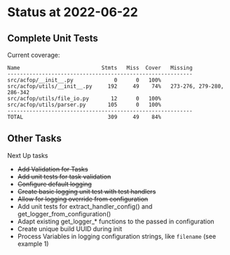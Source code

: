 # Status at 2022-06-22

## Complete Unit Tests

Current coverage:

```text
Name                          Stmts   Miss  Cover   Missing
-----------------------------------------------------------
src/acfop/__init__.py             0      0   100%
src/acfop/utils/__init__.py     192     49    74%   273-276, 279-280, 286-342
src/acfop/utils/file_io.py       12      0   100%
src/acfop/utils/parser.py       105      0   100%
-----------------------------------------------------------
TOTAL                           309     49    84%
```

## Other Tasks

Next Up tasks

* ~~Add Validation for Tasks~~
* ~~Add unit tests for task validation~~
* ~~Configure default logging~~
* ~~Create basic logging unit test with test handlers~~
* ~~Allow for logging override from configuration~~
* Add unit tests for extract_handler_config() and get_logger_from_configuration()
* Adapt existing get_logger_* functions to the passed in configuration
* Create unique build UUID during init
* Process Variables in logging configuration strings, like `filename` (see example 1)


